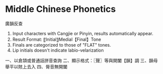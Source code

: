 Middle Chinese Phonetics
========
廣韻反查

1. Input characters with Cangjie or Pinyin, results automatically appear.
2. Result Format: 〖Initial〗Medial【Final】Tone
3. Finals are categorized to those of "FLAT" tones.
4. Lip initials doesn't indicate labio-velarization

一、以倉頡或普通話拼音查詢
二、顯示格式：〖聲〗等與開闔【韻】調
三、韻母舉平以賅上去入
四、脣音無開闔
